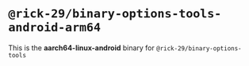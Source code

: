 # `@rick-29/binary-options-tools-android-arm64`

This is the **aarch64-linux-android** binary for `@rick-29/binary-options-tools`
